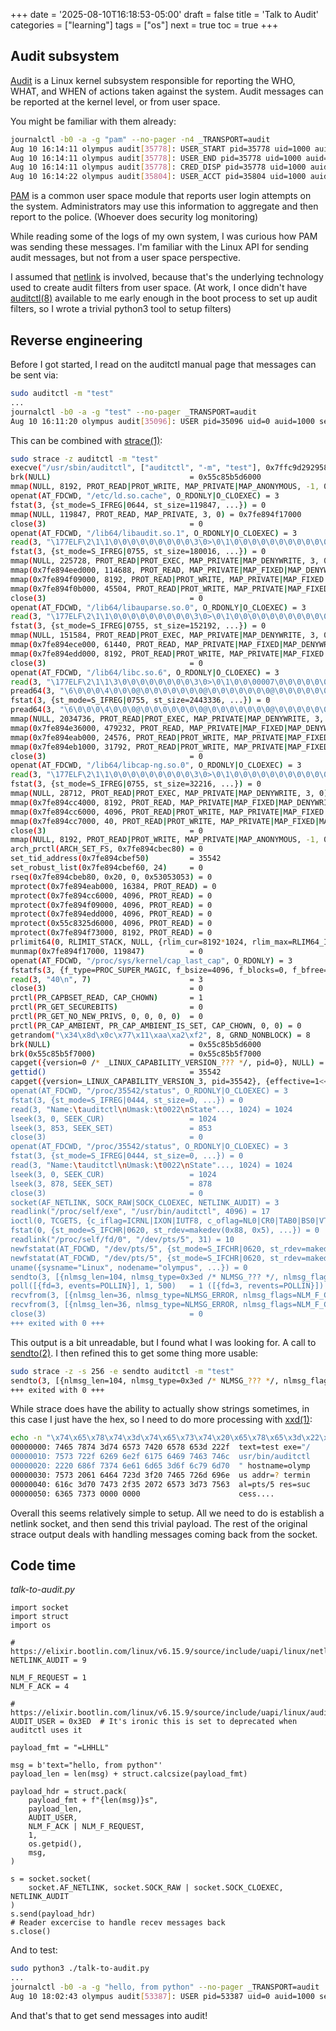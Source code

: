 +++
date = '2025-08-10T16:18:53-05:00'
draft = false
title = 'Talk to Audit'
categories = ["learning"]
tags = ["os"]
next = true
toc = true
+++

## Audit subsystem

[Audit](https://github.com/linux-audit/audit-documentation/wiki) is a Linux kernel subsystem responsible for reporting the WHO, WHAT,
and WHEN of actions taken against the system. Audit messages can be reported
at the kernel level, or from user space.

You might be familiar with them already:

```sh
journalctl -b0 -a -g "pam" --no-pager -n4 _TRANSPORT=audit
Aug 10 16:14:11 olympus audit[35778]: USER_START pid=35778 uid=1000 auid=1000 ses=3 subj=unconfined_u:unconfined_r:unconfined_t:s0-s0:c0.c1023 msg='op=PAM:session_open grantors=pam_keyinit,pam_limits,pam_keyinit,pam_limits,pam_systemd,pam_unix acct="root" exe="/usr/bin/sudo" hostname=olympus addr=? terminal=/dev/pts/4 res=success'
Aug 10 16:14:11 olympus audit[35778]: USER_END pid=35778 uid=1000 auid=1000 ses=3 subj=unconfined_u:unconfined_r:unconfined_t:s0-s0:c0.c1023 msg='op=PAM:session_close grantors=pam_keyinit,pam_limits,pam_keyinit,pam_limits,pam_systemd,pam_unix acct="root" exe="/usr/bin/sudo" hostname=olympus addr=? terminal=/dev/pts/4 res=success'
Aug 10 16:14:11 olympus audit[35778]: CRED_DISP pid=35778 uid=1000 auid=1000 ses=3 subj=unconfined_u:unconfined_r:unconfined_t:s0-s0:c0.c1023 msg='op=PAM:setcred grantors=pam_env,pam_fprintd acct="root" exe="/usr/bin/sudo" hostname=olympus addr=? terminal=/dev/pts/4 res=success'
Aug 10 16:14:22 olympus audit[35804]: USER_ACCT pid=35804 uid=1000 auid=1000 ses=3 subj=unconfined_u:unconfined_r:unconfined_t:s0-s0:c0.c1023 msg='op=PAM:accounting grantors=pam_unix acct="fred" exe="/usr/bin/sudo" hostname=olympus addr=? terminal=/dev/pts/4 res=success'
```

[PAM](https://github.com/linux-pam/linux-pam) is a common user space module
that reports user login attempts on the system. Administrators may use this
information to aggregate and then report to the police. (Whoever does
security log monitoring)

While reading some of the logs of my own system, I was curious how PAM was
sending these messages. I'm familiar with the Linux API for sending
audit messages, but not from a user space perspective.

I assumed that [netlink](https://docs.kernel.org/userspace-api/netlink/intro.html)
is involved, because that's the underlying technology used to create audit
filters from user space. (At work, I once didn't have
[auditctl(8)](https://man7.org/linux/man-pages/man8/auditctl.8.html)
available to me early enough in the boot process to set up audit filters, so I
wrote a trivial python3 tool to setup filters)

## Reverse engineering

Before I got started, I read on the auditctl manual page that
messages can be sent via:

```sh
sudo auditctl -m "test"
...
journalctl -b0 -a -g "test" --no-pager _TRANSPORT=audit
Aug 10 16:11:20 olympus audit[35096]: USER pid=35096 uid=0 auid=1000 ses=3 subj=unconfined_u:unconfined_r:unconfined_t:s0-s0:c0.c1023 msg='text=test exe="/usr/bin/auditctl" hostname=olympus addr=? terminal=pts/5 res=success'
```

This can be combined with [strace(1)](https://man7.org/linux/man-pages/man1/strace.1.html):

```sh
sudo strace -z auditctl -m "test"
execve("/usr/sbin/auditctl", ["auditctl", "-m", "test"], 0x7ffc9d292958 /* 26 vars */) = 0
brk(NULL)                               = 0x55c85b5d6000
mmap(NULL, 8192, PROT_READ|PROT_WRITE, MAP_PRIVATE|MAP_ANONYMOUS, -1, 0) = 0x7fe894f35000
openat(AT_FDCWD, "/etc/ld.so.cache", O_RDONLY|O_CLOEXEC) = 3
fstat(3, {st_mode=S_IFREG|0644, st_size=119847, ...}) = 0
mmap(NULL, 119847, PROT_READ, MAP_PRIVATE, 3, 0) = 0x7fe894f17000
close(3)                                = 0
openat(AT_FDCWD, "/lib64/libaudit.so.1", O_RDONLY|O_CLOEXEC) = 3
read(3, "\177ELF\2\1\1\0\0\0\0\0\0\0\0\0\3\0>\0\1\0\0\0\0\0\0\0\0\0\0\0"..., 832) = 832
fstat(3, {st_mode=S_IFREG|0755, st_size=180016, ...}) = 0
mmap(NULL, 225728, PROT_READ|PROT_EXEC, MAP_PRIVATE|MAP_DENYWRITE, 3, 0) = 0x7fe894edf000
mmap(0x7fe894eed000, 114688, PROT_READ, MAP_PRIVATE|MAP_FIXED|MAP_DENYWRITE, 3, 0xe000) = 0x7fe894eed000
mmap(0x7fe894f09000, 8192, PROT_READ|PROT_WRITE, MAP_PRIVATE|MAP_FIXED|MAP_DENYWRITE, 3, 0x2a000) = 0x7fe894f09000
mmap(0x7fe894f0b000, 45504, PROT_READ|PROT_WRITE, MAP_PRIVATE|MAP_FIXED|MAP_ANONYMOUS, -1, 0) = 0x7fe894f0b000
close(3)                                = 0
openat(AT_FDCWD, "/lib64/libauparse.so.0", O_RDONLY|O_CLOEXEC) = 3
read(3, "\177ELF\2\1\1\0\0\0\0\0\0\0\0\0\3\0>\0\1\0\0\0\0\0\0\0\0\0\0\0"..., 832) = 832
fstat(3, {st_mode=S_IFREG|0755, st_size=152192, ...}) = 0
mmap(NULL, 151584, PROT_READ|PROT_EXEC, MAP_PRIVATE|MAP_DENYWRITE, 3, 0) = 0x7fe894eb9000
mmap(0x7fe894ece000, 61440, PROT_READ, MAP_PRIVATE|MAP_FIXED|MAP_DENYWRITE, 3, 0x15000) = 0x7fe894ece000
mmap(0x7fe894edd000, 8192, PROT_READ|PROT_WRITE, MAP_PRIVATE|MAP_FIXED|MAP_DENYWRITE, 3, 0x23000) = 0x7fe894edd000
close(3)                                = 0
openat(AT_FDCWD, "/lib64/libc.so.6", O_RDONLY|O_CLOEXEC) = 3
read(3, "\177ELF\2\1\1\3\0\0\0\0\0\0\0\0\3\0>\0\1\0\0\00007\0\0\0\0\0\0"..., 832) = 832
pread64(3, "\6\0\0\0\4\0\0\0@\0\0\0\0\0\0\0@\0\0\0\0\0\0\0@\0\0\0\0\0\0\0"..., 784, 64) = 784
fstat(3, {st_mode=S_IFREG|0755, st_size=2443336, ...}) = 0
pread64(3, "\6\0\0\0\4\0\0\0@\0\0\0\0\0\0\0@\0\0\0\0\0\0\0@\0\0\0\0\0\0\0"..., 784, 64) = 784
mmap(NULL, 2034736, PROT_READ|PROT_EXEC, MAP_PRIVATE|MAP_DENYWRITE, 3, 0) = 0x7fe894cc8000
mmap(0x7fe894e36000, 479232, PROT_READ, MAP_PRIVATE|MAP_FIXED|MAP_DENYWRITE, 3, 0x16e000) = 0x7fe894e36000
mmap(0x7fe894eab000, 24576, PROT_READ|PROT_WRITE, MAP_PRIVATE|MAP_FIXED|MAP_DENYWRITE, 3, 0x1e2000) = 0x7fe894eab000
mmap(0x7fe894eb1000, 31792, PROT_READ|PROT_WRITE, MAP_PRIVATE|MAP_FIXED|MAP_ANONYMOUS, -1, 0) = 0x7fe894eb1000
close(3)                                = 0
openat(AT_FDCWD, "/lib64/libcap-ng.so.0", O_RDONLY|O_CLOEXEC) = 3
read(3, "\177ELF\2\1\1\0\0\0\0\0\0\0\0\0\3\0>\0\1\0\0\0\0\0\0\0\0\0\0\0"..., 832) = 832
fstat(3, {st_mode=S_IFREG|0755, st_size=32216, ...}) = 0
mmap(NULL, 28712, PROT_READ|PROT_EXEC, MAP_PRIVATE|MAP_DENYWRITE, 3, 0) = 0x7fe894cc0000
mmap(0x7fe894cc4000, 8192, PROT_READ, MAP_PRIVATE|MAP_FIXED|MAP_DENYWRITE, 3, 0x4000) = 0x7fe894cc4000
mmap(0x7fe894cc6000, 4096, PROT_READ|PROT_WRITE, MAP_PRIVATE|MAP_FIXED|MAP_DENYWRITE, 3, 0x6000) = 0x7fe894cc6000
mmap(0x7fe894cc7000, 40, PROT_READ|PROT_WRITE, MAP_PRIVATE|MAP_FIXED|MAP_ANONYMOUS, -1, 0) = 0x7fe894cc7000
close(3)                                = 0
mmap(NULL, 8192, PROT_READ|PROT_WRITE, MAP_PRIVATE|MAP_ANONYMOUS, -1, 0) = 0x7fe894cbe000
arch_prctl(ARCH_SET_FS, 0x7fe894cbec80) = 0
set_tid_address(0x7fe894cbef50)         = 35542
set_robust_list(0x7fe894cbef60, 24)     = 0
rseq(0x7fe894cbeb80, 0x20, 0, 0x53053053) = 0
mprotect(0x7fe894eab000, 16384, PROT_READ) = 0
mprotect(0x7fe894cc6000, 4096, PROT_READ) = 0
mprotect(0x7fe894f09000, 4096, PROT_READ) = 0
mprotect(0x7fe894edd000, 4096, PROT_READ) = 0
mprotect(0x55c8325d6000, 4096, PROT_READ) = 0
mprotect(0x7fe894f73000, 8192, PROT_READ) = 0
prlimit64(0, RLIMIT_STACK, NULL, {rlim_cur=8192*1024, rlim_max=RLIM64_INFINITY}) = 0
munmap(0x7fe894f17000, 119847)          = 0
openat(AT_FDCWD, "/proc/sys/kernel/cap_last_cap", O_RDONLY) = 3
fstatfs(3, {f_type=PROC_SUPER_MAGIC, f_bsize=4096, f_blocks=0, f_bfree=0, f_bavail=0, f_files=0, f_ffree=0, f_fsid={val=[0x17, 0]}, f_namelen=255, f_frsize=4096, f_flags=ST_VALID|ST_NOSUID|ST_NODEV|ST_NOEXEC|ST_RELATIME}) = 0
read(3, "40\n", 7)                      = 3
close(3)                                = 0
prctl(PR_CAPBSET_READ, CAP_CHOWN)       = 1
prctl(PR_GET_SECUREBITS)                = 0
prctl(PR_GET_NO_NEW_PRIVS, 0, 0, 0, 0)  = 0
prctl(PR_CAP_AMBIENT, PR_CAP_AMBIENT_IS_SET, CAP_CHOWN, 0, 0) = 0
getrandom("\x34\x8d\x0c\x77\x11\xaa\xa2\xf2", 8, GRND_NONBLOCK) = 8
brk(NULL)                               = 0x55c85b5d6000
brk(0x55c85b5f7000)                     = 0x55c85b5f7000
capget({version=0 /* _LINUX_CAPABILITY_VERSION_??? */, pid=0}, NULL) = 0
gettid()                                = 35542
capget({version=_LINUX_CAPABILITY_VERSION_3, pid=35542}, {effective=1<<CAP_CHOWN|1<<CAP_DAC_OVERRIDE|1<<CAP_DAC_READ_SEARCH|1<<CAP_FOWNER|1<<CAP_FSETID|1<<CAP_KILL|1<<CAP_SETGID|1<<CAP_SETUID|1<<CAP_SETPCAP|1<<CAP_LINUX_IMMUTABLE|1<<CAP_NET_BIND_SERVICE|1<<CAP_NET_BROADCAST|1<<CAP_NET_ADMIN|1<<CAP_NET_RAW|1<<CAP_IPC_LOCK|1<<CAP_IPC_OWNER|1<<CAP_SYS_MODULE|1<<CAP_SYS_RAWIO|1<<CAP_SYS_CHROOT|1<<CAP_SYS_PTRACE|1<<CAP_SYS_PACCT|1<<CAP_SYS_ADMIN|1<<CAP_SYS_BOOT|1<<CAP_SYS_NICE|1<<CAP_SYS_RESOURCE|1<<CAP_SYS_TIME|1<<CAP_SYS_TTY_CONFIG|1<<CAP_MKNOD|1<<CAP_LEASE|1<<CAP_AUDIT_WRITE|1<<CAP_AUDIT_CONTROL|1<<CAP_SETFCAP|1<<CAP_MAC_OVERRIDE|1<<CAP_MAC_ADMIN|1<<CAP_SYSLOG|1<<CAP_WAKE_ALARM|1<<CAP_BLOCK_SUSPEND|1<<CAP_AUDIT_READ|1<<CAP_PERFMON|1<<CAP_BPF|1<<CAP_CHECKPOINT_RESTORE, permitted=1<<CAP_CHOWN|1<<CAP_DAC_OVERRIDE|1<<CAP_DAC_READ_SEARCH|1<<CAP_FOWNER|1<<CAP_FSETID|1<<CAP_KILL|1<<CAP_SETGID|1<<CAP_SETUID|1<<CAP_SETPCAP|1<<CAP_LINUX_IMMUTABLE|1<<CAP_NET_BIND_SERVICE|1<<CAP_NET_BROADCAST|1<<CAP_NET_ADMIN|1<<CAP_NET_RAW|1<<CAP_IPC_LOCK|1<<CAP_IPC_OWNER|1<<CAP_SYS_MODULE|1<<CAP_SYS_RAWIO|1<<CAP_SYS_CHROOT|1<<CAP_SYS_PTRACE|1<<CAP_SYS_PACCT|1<<CAP_SYS_ADMIN|1<<CAP_SYS_BOOT|1<<CAP_SYS_NICE|1<<CAP_SYS_RESOURCE|1<<CAP_SYS_TIME|1<<CAP_SYS_TTY_CONFIG|1<<CAP_MKNOD|1<<CAP_LEASE|1<<CAP_AUDIT_WRITE|1<<CAP_AUDIT_CONTROL|1<<CAP_SETFCAP|1<<CAP_MAC_OVERRIDE|1<<CAP_MAC_ADMIN|1<<CAP_SYSLOG|1<<CAP_WAKE_ALARM|1<<CAP_BLOCK_SUSPEND|1<<CAP_AUDIT_READ|1<<CAP_PERFMON|1<<CAP_BPF|1<<CAP_CHECKPOINT_RESTORE, inheritable=1<<CAP_WAKE_ALARM}) = 0
openat(AT_FDCWD, "/proc/35542/status", O_RDONLY|O_CLOEXEC) = 3
fstat(3, {st_mode=S_IFREG|0444, st_size=0, ...}) = 0
read(3, "Name:\tauditctl\nUmask:\t0022\nState"..., 1024) = 1024
lseek(3, 0, SEEK_CUR)                   = 1024
lseek(3, 853, SEEK_SET)                 = 853
close(3)                                = 0
openat(AT_FDCWD, "/proc/35542/status", O_RDONLY|O_CLOEXEC) = 3
fstat(3, {st_mode=S_IFREG|0444, st_size=0, ...}) = 0
read(3, "Name:\tauditctl\nUmask:\t0022\nState"..., 1024) = 1024
lseek(3, 0, SEEK_CUR)                   = 1024
lseek(3, 878, SEEK_SET)                 = 878
close(3)                                = 0
socket(AF_NETLINK, SOCK_RAW|SOCK_CLOEXEC, NETLINK_AUDIT) = 3
readlink("/proc/self/exe", "/usr/bin/auditctl", 4096) = 17
ioctl(0, TCGETS, {c_iflag=ICRNL|IXON|IUTF8, c_oflag=NL0|CR0|TAB0|BS0|VT0|FF0|OPOST|ONLCR, c_cflag=B38400|CS8|CREAD, c_lflag=ISIG|ICANON|ECHO|ECHOE|ECHOK|IEXTEN|ECHOCTL|ECHOKE, ...}) = 0
fstat(0, {st_mode=S_IFCHR|0620, st_rdev=makedev(0x88, 0x5), ...}) = 0
readlink("/proc/self/fd/0", "/dev/pts/5", 31) = 10
newfstatat(AT_FDCWD, "/dev/pts/5", {st_mode=S_IFCHR|0620, st_rdev=makedev(0x88, 0x5), ...}, 0) = 0
newfstatat(AT_FDCWD, "/dev/pts/5", {st_mode=S_IFCHR|0620, st_rdev=makedev(0x88, 0x5), ...}, AT_SYMLINK_NOFOLLOW) = 0
uname({sysname="Linux", nodename="olympus", ...}) = 0
sendto(3, [{nlmsg_len=104, nlmsg_type=0x3ed /* NLMSG_??? */, nlmsg_flags=NLM_F_REQUEST|NLM_F_ACK, nlmsg_seq=1, nlmsg_pid=0}, "\x74\x65\x78\x74\x3d\x74\x65\x73\x74\x20\x65\x78\x65\x3d\x22\x2f\x75\x73\x72\x2f\x62\x69\x6e\x2f\x61\x75\x64\x69\x74\x63\x74\x6c"...], 104, 0, {sa_family=AF_NETLINK, nl_pid=0, nl_groups=00000000}, 12) = 104
poll([{fd=3, events=POLLIN}], 1, 500)   = 1 ([{fd=3, revents=POLLIN}])
recvfrom(3, [{nlmsg_len=36, nlmsg_type=NLMSG_ERROR, nlmsg_flags=NLM_F_CAPPED, nlmsg_seq=1, nlmsg_pid=35542}, {error=0, msg={nlmsg_len=104, nlmsg_type=AUDIT_USER, nlmsg_flags=NLM_F_REQUEST|NLM_F_ACK, nlmsg_seq=1, nlmsg_pid=0}}], 8988, MSG_PEEK|MSG_DONTWAIT, {sa_family=AF_NETLINK, nl_pid=0, nl_groups=00000000}, [12]) = 36
recvfrom(3, [{nlmsg_len=36, nlmsg_type=NLMSG_ERROR, nlmsg_flags=NLM_F_CAPPED, nlmsg_seq=1, nlmsg_pid=35542}, {error=0, msg={nlmsg_len=104, nlmsg_type=AUDIT_USER, nlmsg_flags=NLM_F_REQUEST|NLM_F_ACK, nlmsg_seq=1, nlmsg_pid=0}}], 8988, MSG_DONTWAIT, {sa_family=AF_NETLINK, nl_pid=0, nl_groups=00000000}, [12]) = 36
close(3)                                = 0
+++ exited with 0 +++
```

This output is a bit unreadable, but I found what I was looking for. A
call to [sendto(2)](https://man7.org/linux/man-pages/man2/send.2.html). I then
refined this to get some thing more usable:

```sh
sudo strace -z -s 256 -e sendto auditctl -m "test"
sendto(3, [{nlmsg_len=104, nlmsg_type=0x3ed /* NLMSG_??? */, nlmsg_flags=NLM_F_REQUEST|NLM_F_ACK, nlmsg_seq=1, nlmsg_pid=0}, "\x74\x65\x78\x74\x3d\x74\x65\x73\x74\x20\x65\x78\x65\x3d\x22\x2f\x75\x73\x72\x2f\x62\x69\x6e\x2f\x61\x75\x64\x69\x74\x63\x74\x6c\x22\x20\x68\x6f\x73\x74\x6e\x61\x6d\x65\x3d\x6f\x6c\x79\x6d\x70\x75\x73\x20\x61\x64\x64\x72\x3d\x3f\x20\x74\x65\x72\x6d\x69\x6e\x61\x6c\x3d\x70\x74\x73\x2f\x35\x20\x72\x65\x73\x3d\x73\x75\x63\x63\x65\x73\x73\x00\x00\x00\x00"], 104, 0, {sa_family=AF_NETLINK, nl_pid=0, nl_groups=00000000}, 12) = 104
+++ exited with 0 +++
```

While strace does have the ability to actually show strings sometimes, in this
case I just have the hex, so I need to do more processing with [xxd(1)](https://linux.die.net/man/1/xxd):

```sh
echo -n "\x74\x65\x78\x74\x3d\x74\x65\x73\x74\x20\x65\x78\x65\x3d\x22\x2f\x75\x73\x72\x2f\x62\x69\x6e\x2f\x61\x75\x64\x69\x74\x63\x74\x6c\x22\x20\x68\x6f\x73\x74\x6e\x61\x6d\x65\x3d\x6f\x6c\x79\x6d\x70\x75\x73\x20\x61\x64\x64\x72\x3d\x3f\x20\x74\x65\x72\x6d\x69\x6e\x61\x6c\x3d\x70\x74\x73\x2f\x35\x20\x72\x65\x73\x3d\x73\x75\x63\x63\x65\x73\x73\x00\x00\x00\x00" | xxd
00000000: 7465 7874 3d74 6573 7420 6578 653d 222f  text=test exe="/
00000010: 7573 722f 6269 6e2f 6175 6469 7463 746c  usr/bin/auditctl
00000020: 2220 686f 7374 6e61 6d65 3d6f 6c79 6d70  " hostname=olymp
00000030: 7573 2061 6464 723d 3f20 7465 726d 696e  us addr=? termin
00000040: 616c 3d70 7473 2f35 2072 6573 3d73 7563  al=pts/5 res=suc
00000050: 6365 7373 0000 0000                      cess....
```

Overall this seems relatively simple to setup. All we need to do is establish
a netlink socket, and then send this trivial payload. The rest of the original
strace output deals with handling messages coming back from the socket.

## Code time

_talk-to-audit.py_

```python3
import socket
import struct
import os

# https://elixir.bootlin.com/linux/v6.15.9/source/include/uapi/linux/netlink.h
NETLINK_AUDIT = 9

NLM_F_REQUEST = 1
NLM_F_ACK = 4

# https://elixir.bootlin.com/linux/v6.15.9/source/include/uapi/linux/audit.h#L348
AUDIT_USER = 0x3ED  # It's ironic this is set to deprecated when auditctl uses it

payload_fmt = "=LHHLL"

msg = b'text="hello, from python"'
payload_len = len(msg) + struct.calcsize(payload_fmt)

payload_hdr = struct.pack(
    payload_fmt + f"{len(msg)}s",
    payload_len,
    AUDIT_USER,
    NLM_F_ACK | NLM_F_REQUEST,
    1,
    os.getpid(),
    msg,
)

s = socket.socket(
    socket.AF_NETLINK, socket.SOCK_RAW | socket.SOCK_CLOEXEC, NETLINK_AUDIT
)
s.send(payload_hdr)
# Reader excercise to handle recev messages back
s.close()
```

And to test:

```sh
sudo python3 ./talk-to-audit.py
...
journalctl -b0 -a -g "hello, from python" --no-pager _TRANSPORT=audit
Aug 10 18:02:43 olympus audit[53387]: USER pid=53387 uid=0 auid=1000 ses=3 subj=unconfined_u:unconfined_r:unconfined_t:s0-s0:c0.c1023 msg='text="hello, from python'
```

And that's that to get send messages into audit!
